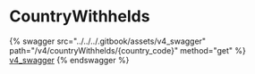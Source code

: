 # CountryWithhelds

{% swagger src="../../../.gitbook/assets/v4_swagger" path="/v4/countryWithhelds/{country_code}" method="get" %}
[v4_swagger](../../../.gitbook/assets/v4_swagger)
{% endswagger %}
